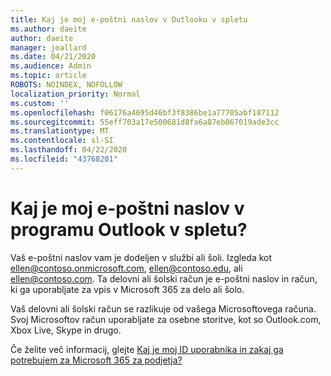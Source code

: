 ```yaml
---
title: Kaj je moj e-poštni naslov v Outlooku v spletu
ms.author: daeite
author: daeite
manager: joallard
ms.date: 04/21/2020
ms.audience: Admin
ms.topic: article
ROBOTS: NOINDEX, NOFOLLOW
localization_priority: Normal
ms.custom: ''
ms.openlocfilehash: f06176a4695d46bf3f8386be1a77705abf187112
ms.sourcegitcommit: 55eff703a17e500681d8fa6a87eb067019ade3cc
ms.translationtype: MT
ms.contentlocale: sl-SI
ms.lasthandoff: 04/22/2020
ms.locfileid: "43768201"
---
```

# <a name="what-is-my-email-address-in-outlook-on-the-web"></a>Kaj je moj e-poštni naslov v programu Outlook v spletu?

Vaš e-poštni naslov vam je dodeljen v službi ali šoli. Izgleda kot ellen@contoso.onmicrosoft.com, ellen@contoso.edu, ali ellen@contoso.com. Ta delovni ali šolski račun je e-poštni naslov in račun, ki ga uporabljate za vpis v Microsoft 365 za delo ali šolo.

Vaš delovni ali šolski račun se razlikuje od vašega Microsoftovega računa. Svoj Microsoftov račun uporabljate za osebne storitve, kot so Outlook.com, Xbox Live, Skype in drugo.

Če želite več informacij, glejte [Kaj je moj ID uporabnika in zakaj ga potrebujem za Microsoft 365 za podjetja?](https://support.office.com/article/37da662b-5da6-4b56-a091-2731b2ecc8b4)